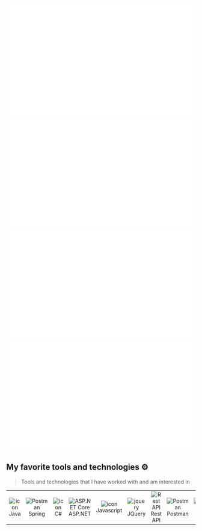 <div align="center">
<a href="https://github.com/nguyenkunquan/github-stats#gh-dark-mode-only">
<img src="https://github.com/nguyenkunquan/github-stats/blob/master/generated/overview.svg#gh-dark-mode-only" />
<img src="https://github.com/nguyenkunquan/github-stats/blob/master/generated/languages.svg#gh-dark-mode-only" />
</a>
<a href="https://github.com/nguyenkunquan/github-stats#gh-light-mode-only">
<img src="https://github.com/nguyenkunquan/github-stats/blob/master/generated/overview.svg#gh-dark-mode-only#gh-light-mode-only" />
<img src="https://github.com/nguyenkunquan/github-stats/blob/master/generated/languages.svg#gh-dark-mode-only#gh-light-mode-only" />
</a>
</div>

## My favorite tools and technologies ⚙️
> Tools and technologies that I have worked with and am interested in

<table>
  <tr>
    <td align="center" width="96">
        <img src="https://techstack-generator.vercel.app/java-icon.svg" alt="icon" width="65" height="65" />
        <br>Java
    </td>
    <td align="center" width="96">
        <img src="https://skillicons.dev/icons?i=spring" width="48" height="48" alt="Postman" />
        <br>Spring
    </td>
    <td align="center" width="96">
        <img src="https://techstack-generator.vercel.app/csharp-icon.svg" alt="icon" width="65" height="65" />
        <br>C#
    </td>
    <td align="center" width="96">
        <img src="https://skillicons.dev/icons?i=dotnet" width="48" height="48" alt="ASP.NET Core" />
        <br>ASP.NET
    </td>
    <td align="center" width="96">
        <img src="https://techstack-generator.vercel.app/js-icon.svg" alt="icon" width="65" height="65" />
        <br>Javascript
    </td>
    <td align="center" width="96">
        <img src="https://skillicons.dev/icons?i=jquery" width="48" height="48" alt="jquery" />
      <br>JQuery
    </td>
    <td align="center" width="96">
        <img src="https://techstack-generator.vercel.app/restapi-icon.svg" width="65" height="65" alt="Rest API" />
        <br>Rest API
    </td>
    <td align="center" width="96">
        <img src="https://skillicons.dev/icons?i=postman" width="48" height="48" alt="Postman" />
        <br>Postman
    </td>
    <td align="center" width="96">
        <img src="https://techstack-generator.vercel.app/mysql-icon.svg" width="48" height="48" alt="Postman" />
        <br>MySQL
    </td>
    <td align="center" width="96">
        <img src="https://techstack-generator.vercel.app/github-icon.svg" width="65" height="65" alt="GitHub" />
        <br>Github
    </td>
  </tr>
</table>
